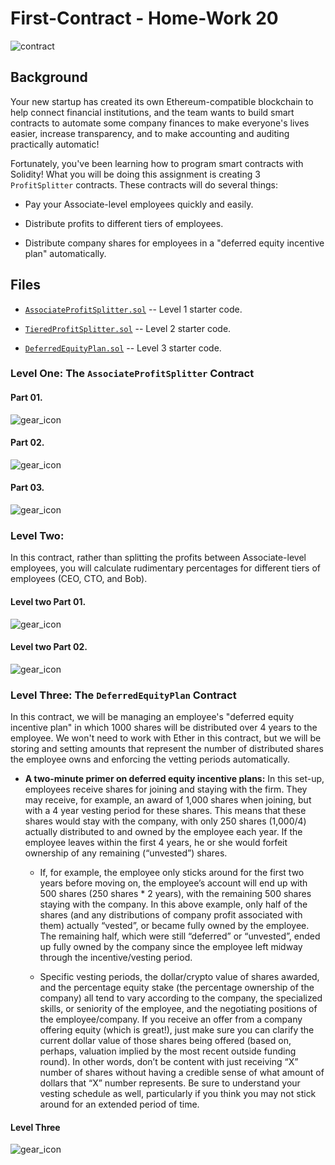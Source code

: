# First-Contract - Home-Work 20

![contract](Images/smart-contract.png)

## Background

Your new startup has created its own Ethereum-compatible blockchain to help connect financial institutions, and the team wants to build smart contracts to automate some company finances to make everyone's lives easier, increase transparency, and to make accounting and auditing practically automatic!

Fortunately, you've been learning how to program smart contracts with Solidity! What you will be doing this assignment is creating 3 `ProfitSplitter` contracts. These contracts will do several things:

* Pay your Associate-level employees quickly and easily.

* Distribute profits to different tiers of employees.

* Distribute company shares for employees in a "deferred equity incentive plan" automatically.

## Files

* [`AssociateProfitSplitter.sol`](First-Contract/AssociateProfitSplitter.sol) -- Level 1 starter code.

* [`TieredProfitSplitter.sol`](First-Contrac/TieredProfitSplitter.sol) -- Level 2 starter code.

* [`DeferredEquityPlan.sol`](First-Contrac/DeferredEquityPlan.sol) -- Level 3 starter code.


### Level One: The `AssociateProfitSplitter` Contract
#### Part 01.

![gear_icon](Images/gear_icon.gif)

#### Part 02.

![gear_icon](Images/gear_icon_2.gif)

#### Part 03.

![gear_icon](Images/gear_icon_3.gif)

### Level Two: 

In this contract, rather than splitting the profits between Associate-level employees, you will calculate rudimentary percentages for different tiers of employees (CEO, CTO, and Bob).
#### Level two Part 01.

![gear_icon](Images/gear_icon_4.gif)

#### Level two Part 02.

![gear_icon](Images/gear_icon_5.gif)

### Level Three: The `DeferredEquityPlan` Contract

In this contract, we will be managing an employee's "deferred equity incentive plan" in which 1000 shares will be distributed over 4 years to the employee. We won't need to work with Ether in this contract, but we will be storing and setting amounts that represent the number of distributed shares the employee owns and enforcing the vetting periods automatically.

* **A two-minute primer on deferred equity incentive plans:** In this set-up, employees receive shares for joining and staying with the firm. They may receive, for example, an award of 1,000 shares when joining, but with a 4 year vesting period for these shares. This means that these shares would stay with the company, with only 250 shares (1,000/4) actually distributed to and owned by the employee each year. If the employee leaves within the first 4 years, he or she would forfeit ownership of any remaining (“unvested”) shares.

  * If, for example, the employee only sticks around for the first two years before moving on, the employee’s account will end up with 500 shares (250 shares * 2 years), with the remaining 500 shares staying with the company. In this above example, only half of the shares (and any distributions of company profit associated with them) actually “vested”, or became fully owned by the employee. The remaining half, which were still “deferred” or “unvested”, ended up fully owned by the company since the employee left midway through the incentive/vesting period.

  * Specific vesting periods, the dollar/crypto value of shares awarded, and the percentage equity stake (the percentage ownership of the company) all tend to vary according to the company, the specialized skills, or seniority of the employee, and the negotiating positions of the employee/company. If you receive an offer from a company offering equity (which is great!), just make sure you can clarify the current dollar value of those shares being offered (based on, perhaps, valuation implied by the most recent outside funding round). In other words, don’t be content with just receiving “X” number of shares without having a credible sense of what amount of dollars that “X” number represents. Be sure to understand your vesting schedule as well, particularly if you think you may not stick around for an extended period of time.



#### Level Three

![gear_icon](Images/gear_icon_6.gif)

